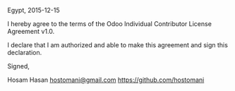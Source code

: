 Egypt, 2015-12-15

I hereby agree to the terms of the Odoo Individual Contributor License
Agreement v1.0.

I declare that I am authorized and able to make this agreement and sign this
declaration.

Signed,

Hosam Hasan hostomani@gmail.com https://github.com/hostomani
